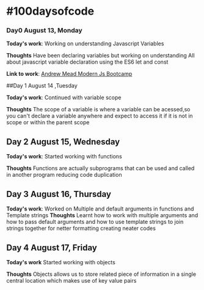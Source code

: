 # #100daysofcode

### Day0 August 13, Monday

**Today's work**: Working on understanding Javascript Variables

**Thoughts** Have been declaring variables but working on understanding All about javascript variable declaration using the ES6 let and const


**Link to work**: [Andrew Mead Modern Js Bootcamp](https://www.udemy.com/modern-javascript/?couponCode=LEARNING)

##Day 1 August 14 ,Tuesday

**Today's work**: Continued with variable scope

**Thoughts** The scope of a variable is where a variable can be acessed,so you can't declare a variable anywhere and expect to access it if it is not in scope or within the parent scope

## Day 2 August 15, Wednesday

**Today's work**: Started working with functions

**Thoughts** Functions are actually subprograms that can be used and called in another program reducing code duplication

## Day 3 August 16, Thursday 

**Today's work**: Worked on Multiple and default arguments in functions and Template strings
 **Thoughts** Learnt how to work with multiple arguments and how to pass default arguments and how to use template strings to join strings together for netter formatting creating neater codes

 ## Day 4 August 17, Friday

 **Today's work** Started working with objects

 **Thoughts** Objects allows us to store related piece of information in a single central location which makes use of key value pairs